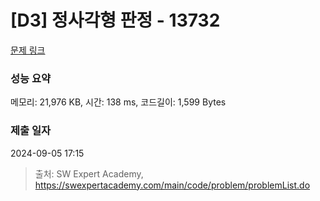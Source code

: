 # [D3] 정사각형 판정 - 13732 

[문제 링크](https://swexpertacademy.com/main/code/problem/problemDetail.do?contestProbId=AX8BAN1qTwoDFARO) 

### 성능 요약

메모리: 21,976 KB, 시간: 138 ms, 코드길이: 1,599 Bytes

### 제출 일자

2024-09-05 17:15



> 출처: SW Expert Academy, https://swexpertacademy.com/main/code/problem/problemList.do